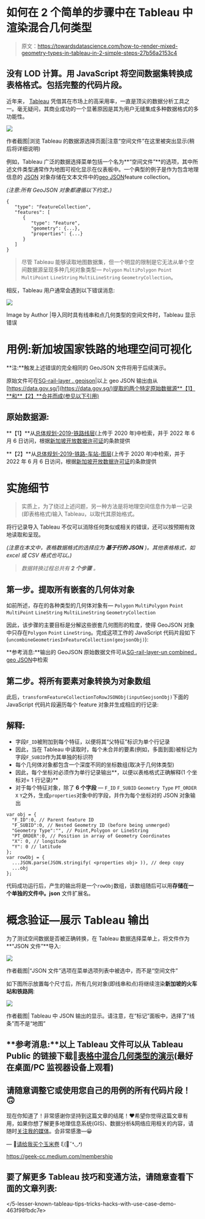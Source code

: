 # 如何在 2 个简单的步骤中在 Tableau 中渲染混合几何类型

> 原文：<https://towardsdatascience.com/how-to-render-mixed-geometry-types-in-tableau-in-2-simple-steps-27b56a2153c4>

## 没有 LOD 计算。用 JavaScript 将空间数据集转换成表格格式。包括完整的代码片段。

近年来， [Tableau](https://www.tableau.com/learn/whitepapers/wisdom-crowds-business-intelligence-market-study) 凭借其在市场上的高采用率，一直是顶尖的数据分析工具之一。毫无疑问，其商业成功的一个显著原因是其为用户无缝集成多种数据格式的多功能性。

![](img/fd0ea2ffbdf69689bfe8f62a1a77772c.png)

作者截图|浏览 Tableau 的数据源选择页面|注意“空间文件”在这里被突出显示(稍后将详细说明)

例如，Tableau 广泛的数据选择菜单包括一个名为**“空间文件”**的选项，其中所述文件类型通常作为地图可视化显示在仪表板中。一个典型的例子是作为包含地理信息的 [JSON](https://www.json.org/json-en.html) 对象存储在文本文件中的[geo JSON](https://geojson.org/)feature collection。

*(注意:所有 GeoJSON 对象都遵循以下约定。)*

```
{ 
   "type": "FeatureCollection",
   "features": [
      { 
         "type": "Feature",
         "geometry": {...},
         "properties": {...}
      }
   ]
}
```

> 尽管 Tableau 能够读取地图数据集，但一个明显的限制是它无法从单个空间数据源呈现多种几何对象类型— `Polygon` `MultiPolygon` `Point` `MultiPoint` `LineString` `MultiLineString` `GeometryCollection`。

相反，Tableau 用户通常会遇到以下错误消息:

![](img/0b1ca6949fdfd2032fccf52b3d14b61b.png)

Image by Author |导入同时具有线串和点几何类型的空间文件时，Tableau 显示错误

# 用例:新加坡国家铁路的地理空间可视化

**注:**触发上述错误的完全相同的 GeoJSON 文件将用于后续演示。

原始文件可在[SG-rail-layer . geojson](https://gist.githubusercontent.com/incubated-geek-cc/913233128d13e34263dbb2077149d5b6/raw/42f921b06fbd896215b6e75046349caef58bdf13/sg-rail-layer.geojson)|以上 geo JSON 输出由从[https://data.gov.sg/](https://data.gov.sg/)提取的两个特定原始数据源**【1】**和**【2】**合并而成(参见以下引用)

## 原始数据源:

**【1】**从[总体规划-2019-铁路线层](https://data.gov.sg/dataset/master-plan-2019-rail-line-layer)(上传于 2020 年)中检索，并于 2022 年 6 月 6 日访问，根据[新加坡开放数据许可证](https://data.gov.sg/open-data-licence)的条款提供

**【2】**从[总体规划-2019-铁路-车站-图层](https://data.gov.sg/dataset/master-plan-2019-rail-station-layer)(上传于 2020 年)中检索，并于 2022 年 6 月 6 日访问，根据[新加坡开放数据许可证](https://data.gov.sg/open-data-licence)的条款提供

# 实施细节

> 实质上，为了绕过上述问题，另一种方法是将地理空间信息作为单一记录(即表格格式)输入 Tableau，以取代其原始格式。

将行记录导入 Tableau 不仅可以消除任何类似或相关的错误，还可以按预期有效地读取和呈现。

*(注意在本文中，表格数据格式的选择应为* ***基于行的 JSON*** *)。其他表格格式，如 excel 或 CSV 格式也可以。)*

> *数据转换过程总共有* ***2 个步骤*** *。*

## 第一步。提取所有嵌套的几何体对象

如前所述，存在的各种类型的几何体对象有— `Polygon` `MultiPolygon` `Point` `MultiPoint` `LineString` `MultiLineString` `GeometryCollection`

因此，该步骤的主要目标是分解这些嵌套几何图形的粒度，使得 GeoJSON 对象中只存在`Polygon` `Point` `LineString`。完成这项工作的 JavaScript 代码片段如下(`uncombineGeometriesInFeatureCollection(geojsonObj)`):

**参考消息:**输出的 GeoJSON 原始数据文件可从[SG-rail-layer-un combined . geo JSON](https://gist.githubusercontent.com/incubated-geek-cc/cd6e5a291c32c7a017d14e0a9582e762/raw/ea709042f8310bb9ff2a31180d75c3f2cce59068/sg-rail-layer-uncombined.geojson)中检索

## 第二步。将所有要素对象转换为对象数组

此后，`transformFeatureCollectionToRowJSONObj(inputGeojsonObj)`下面的 JavaScript 代码片段遍历每个 feature 对象并生成相应的行记录:

## 解释:

*   字段`F_ID`被附加到每个特征，以便将其“父特征”标识为单个行记录
*   因此，当在 Tableau 中读取时，每个未合并的要素(例如，多面到面)被标记为字段`F_SUBID`作为其单独的标识符
*   每个几何体对象都包含一个深度不同的坐标数组(取决于几何体类型)
*   因此，每个坐标对必须作为单行记录输出**，以便以表格格式正确解释(1 个坐标对= 1 行记录)**
*   对于每个特征对象，除了 **6 个字段** — `F_ID` `F_SUBID` `Geometry Type` `PT_ORDER` `X` `Y`之外，生成`properties`对象中的字段，并作为每个坐标对的 JSON 对象输出

```
var obj = {
  "F_ID":0, // Parent feature ID
  "F_SUBID":0, // Nested Geometry ID (before being unmerged)
  "Geometry Type":"", // Point,Polygon or LineString
  "PT_ORDER":0, // Position in array of Geometry Coordinates
  "X": 0, // longitude
  "Y": 0 // latitude
};
var rowObj = {
  ...JSON.parse(JSON.stringify( <properties obj> )), // deep copy
  ...obj
};
```

代码成功运行后，产生的输出将是一个`rowObj`数组，该数组随后可以用**存储在一个单独的文件中。json** 文件扩展名。

# 概念验证—展示 Tableau 输出

为了测试空间数据是否被正确转换，在 Tableau 数据选择菜单上，将文件作为**“JSON 文件”**导入:

![](img/89eda166127b14143ab6f22fd4d1e604.png)

作者截图|“JSON 文件”选项在菜单选项列表中被选中，而不是“空间文件”

如下图所示放置每个尺寸后，所有几何对象(即线串和点)将继续渲染**新加坡的火车站和铁路网**:

![](img/2d6cf2afb1eb624b772f8a4470e38e66.png)

作者截图| Tableau 中 JSON 输出的显示。请注意，在“标记”面板中，选择了“线条”而不是“地图”

## **参考消息:**以上 Tableau 文件可以从 Tableau Public 的链接下载🔗[表格中混合几何类型的演示](https://public.tableau.com/views/DemonstrationofMixedGeometryTypesinTableau/mp2019-rail-layertabular?:language=en-US&:display_count=n&:origin=viz_share_link)(最好在桌面/PC 监视器设备上观看)

## 请随意调整它或使用您自己的用例的所有代码片段！🙃

现在你知道了！非常感谢你坚持到这篇文章的结尾！❤希望你觉得这篇文章有用，如果你想了解更多地理信息系统(GIS)、数据分析&网络应用相关的内容，请随时[关注我的媒体](https://medium.com/@geek-cc)。会非常感激—😀

— 🌮[请给我买个玉米卷](https://www.buymeacoffee.com/geekcc) ξ(🎀˶❛◡❛)

<https://geek-cc.medium.com/membership>  

## 要了解更多 Tableau 技巧和变通方法，请随意查看下面的文章列表:

</how-to-plot-a-custom-map-image-on-tableau-dashboard-in-just-3-easy-steps-no-calculations-required-8db0d41680c4>  </leverage-on-d3-js-v4-to-build-a-network-graph-for-tableau-with-ease-cc274cba69ce>  </selective-formatting-of-numbers-in-tableau-f5035cc64b68>  </5-lesser-known-tableau-tips-tricks-hacks-with-use-case-demo-463f98fbdc7e>  </superscript-and-subscript-in-tableau-why-and-how-you-can-implement-it-764caf0cc932>  </underrated-combined-functionalities-of-tableau-point-linestring-polygon-mapping-b4c0568a4de2> 